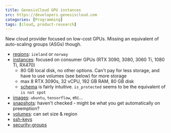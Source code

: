 ```yaml
---
title: GenesisCloud GPU instances
src: https://developers.genesiscloud.com
categories: [Programming]
tags: [cloud, product-research]
---
```


New cloud provider focused on low-cost GPUs. Missing an equivalent of auto-scaling groups (ASGs) though.

- [regions](https://developers.genesiscloud.com/regions): `iceland` or `norway`
- [instances](https://developers.genesiscloud.com/regions): focused on consumer GPUs (RTX 3090, 3080, 3060 Ti, 1080 Ti, RX470)
  + 80 GB local disk, no other options. Can't pay for less storage, and have to use volumes (see below) for more storage
  + max 8 RTX 3090s, 32 vCPU, 192 GB RAM, 80 GB disk
  + [schema](https://developers.genesiscloud.com/instances#instance-schema) is fairly intuitive. `is_protected` seems to be the equivalent of `is not spot`
- [images](https://developers.genesiscloud.com/images): `ubuntu`, `tensorflow`, etc...
- [snapshots](https://developers.genesiscloud.com/snapshots): haven't checked - might be what you get automatically on preemption?
- [volumes](https://developers.genesiscloud.com/volumes): can set size & region
- [ssh-keys](https://developers.genesiscloud.com/ssh-keys)
- [security-groups](https://developers.genesiscloud.com/security-groups)
